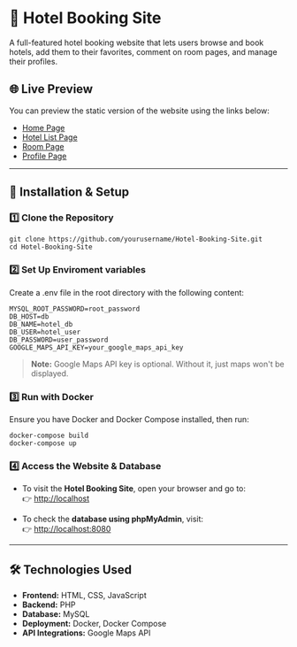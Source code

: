 # 🏨 Hotel Booking Site

A full-featured hotel booking website that lets users browse and book hotels, add them to their favorites, comment on room pages, and manage their profiles.

## 🌐 Live Preview

You can preview the static version of the website using the links below:

- [Home Page](https://mariaxarisi.github.io/Hotel-Booking/)
- [Hotel List Page](https://mariaxarisi.github.io/Hotel-Booking/list.html)
- [Room Page](https://mariaxarisi.github.io/Hotel-Booking/room.html)
- [Profile Page](https://mariaxarisi.github.io/Hotel-Booking/profile.html)

---

## 🚀 Installation & Setup

### 1️⃣ Clone the Repository

```
git clone https://github.com/yourusername/Hotel-Booking-Site.git
cd Hotel-Booking-Site
```
### 2️⃣ Set Up Enviroment variables

Create a .env file in the root directory with the following content:

```
MYSQL_ROOT_PASSWORD=root_password
DB_HOST=db
DB_NAME=hotel_db
DB_USER=hotel_user
DB_PASSWORD=user_password
GOOGLE_MAPS_API_KEY=your_google_maps_api_key
```
> **Note:** Google Maps API key is optional. Without it, just maps won't be displayed.
### 3️⃣ Run with Docker

Ensure you have Docker and Docker Compose installed, then run:

```
docker-compose build
docker-compose up
```
### 4️⃣ Access the Website & Database

- To visit the **Hotel Booking Site**, open your browser and go to:  
  👉 [http://localhost](http://localhost)

- To check the **database using phpMyAdmin**, visit:  
  👉 [http://localhost:8080](http://localhost:8080)

---

## 🛠️ Technologies Used

- **Frontend:** HTML, CSS, JavaScript  
- **Backend:** PHP  
- **Database:** MySQL  
- **Deployment:** Docker, Docker Compose  
- **API Integrations:** Google Maps API